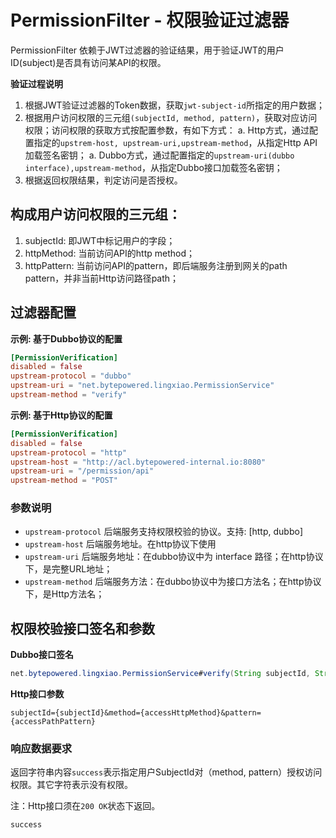 # PermissionFilter - 权限验证过滤器

PermissionFilter 依赖于JWT过滤器的验证结果，用于验证JWT的用户ID(subject)是否具有访问某API的权限。

**验证过程说明**

1. 根据JWT验证过滤器的Token数据，获取`jwt-subject-id`所指定的用户数据；
2. 根据用户访问权限的三元组`(subjectId, method, pattern)`，获取对应访问权限；访问权限的获取方式按配置参数，有如下方式：
    a. Http方式，通过配置指定的`upstrem-host, upstream-uri,upstream-method`，从指定Http API加载签名密钥；
    a. Dubbo方式，通过配置指定的`upstream-uri(dubbo interface),upstream-method`，从指定Dubbo接口加载签名密钥；
3. 根据返回权限结果，判定访问是否授权。

## 构成用户访问权限的三元组：

1. subjectId: 即JWT中标记用户的字段；
2. httpMethod: 当前访问API的http method；
3. httpPattern: 当前访问API的pattern，即后端服务注册到网关的path pattern，并非当前Http访问路径path；

## 过滤器配置

**示例: 基于Dubbo协议的配置**

```toml
[PermissionVerification]
disabled = false
upstream-protocol = "dubbo"
upstream-uri = "net.bytepowered.lingxiao.PermissionService"
upstream-method = "verify"
```

**示例: 基于Http协议的配置**

```toml
[PermissionVerification]
disabled = false
upstream-protocol = "http"
upstream-host = "http://acl.bytepowered-internal.io:8080"
upstream-uri = "/permission/api"
upstream-method = "POST"
```

### 参数说明

- `upstream-protocol` 后端服务支持权限校验的协议。支持: \[http, dubbo\]
- `upstream-host` 后端服务地址。在http协议下使用
- `upstream-uri` 后端服务地址：在dubbo协议中为 interface 路径；在http协议下，是完整URL地址；
- `upstream-method` 后端服务方法：在dubbo协议中为接口方法名；在http协议下，是Http方法名；

## 权限校验接口签名和参数

**Dubbo接口签名**

```java
net.bytepowered.lingxiao.PermissionService#verify(String subjectId, String method, String pattern) String
```

**Http接口参数**

```text
subjectId={subjectId}&method={accessHttpMethod}&pattern={accessPathPattern}
```

### 响应数据要求

返回字符串内容`success`表示指定用户SubjectId对（method, pattern）授权访问权限。其它字符表示没有权限。

注：Http接口须在`200 OK`状态下返回。

```text
success
```


